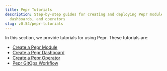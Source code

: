 ```yaml
---
title: Pepr Tutorials
description: Step-by-step guides for creating and deploying Pepr modules,
  dashboards, and operators
slug: v0.54/pepr-tutorials
---
```


In this section, we provide tutorials for using Pepr. These tutorials are:

* [Create a Pepr Module](create-pepr-module/)
* [Create a Pepr Dashboard](create-pepr-dashboard/)
* [Create a Pepr Operator](create-pepr-operator/)
* [Pepr GitOps Workflow](pepr-gitops-workflow/)
